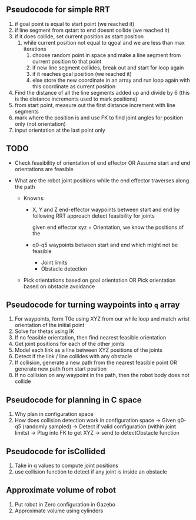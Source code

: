 ## Pseudocode for simple RRT

1. if goal point is equal to start point (we reached it)
1. if line segment from qstart to end doesnt collide (we reached it)
1. if it does collide, set current position as start position
    1. while current position not equal to qgoal and we are less than max iterations
        1. choose random point in space and make a line segment from current  position to that point
        1. if new line segment collides, break out and start for loop again
        1. if it reaches goal position (we reached it)
        1. else store the new coordinate in an array and run loop again with this coordinate as current position
1. Find the distance of all the line segments added up and divide by 6 (this is the distance increments used to mark positions)
1. from start point, measure out the first distance increment with line segments
1. mark where the position is and use FK to find joint angles for position only (not orientation)
1. input orientation at the last point only

## TODO
- Check feasibility of orientation of end effector
    OR 
  Assume start and end orientations are feasible
- What are the robot joint positions while the end effector traverses along the path

    - Knowns:
        - X, Y and Z end-effector waypoints between start and end by following RRT approach
            detect feasibility for joints

            given end effector xyz + Orientation, we know the positions of the 
        
        
        - q0-q5 waypoints between start and end which might not be feasible
            - Joint limits
            - Obstacle detection
        
    - Pick orientations based on goal orientation 
      OR 
      Pick orientation based on obstacle avoidance

## Pseudocode for turning waypoints into `q` array

1. For waypoints, form T0e using XYZ from our while loop and match wrist orientation of the initial point
1. Solve for thetas using IK
1. If no feasible orientation, then find nearest feasible orientation
1. Get joint positions for each of the other joints
1. Model each link as a line between XYZ positions of the joints
1. Detect if the link / line collides with any obstacle
1. If collision, generate a new path from the nearest feasible point
OR
generate new path from start position
1. If no collision on any waypoint in the path, then the robot body does not collide

## Pseudocode for planning in C space

1. Why plan in configuration space
1. How does collision detection work in configuration space
    -> Given q0-q5 (randomly sampled)
    -> Detect if valid configuration (within joint limits)
    -> Plug into FK to get XYZ
    -> send to detectObstacle function


## Pseudocode for isCollided

1. Take in q values to compute joint positions
1. use collision function to detect if any joint is inside an obstacle


## Approximate volume of robot

1. Put robot in Zero configuration in Gazebo
1. Approximate volume using cylinders